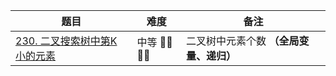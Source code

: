 
| 题目 | 难度 | 备注| 
|------|-----|---------|
| [230. 二叉搜索树中第K小的元素](https://leetcode-cn.com/problems/kth-smallest-element-in-a-bst/)    | 中等 🤩🤩🤩🤩| 二叉树中元素个数 **（全局变量、递归）**  |
